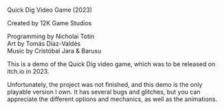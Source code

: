 Quick Dig Video Game (2023)

Created by 12K Game Studios

Programming by Nicholai Totin  
Art by Tomás Díaz-Valdés  
Music by Cristóbal Jara & Barusu  

This is a demo of the Quick Dig video game, which was to be released on itch.io in 2023.

Unfortunately, the project was not finished, and this demo is the only playable version I own. It has several bugs and glitches, but you can appreciate the different options and mechanics, as well as the animations.
